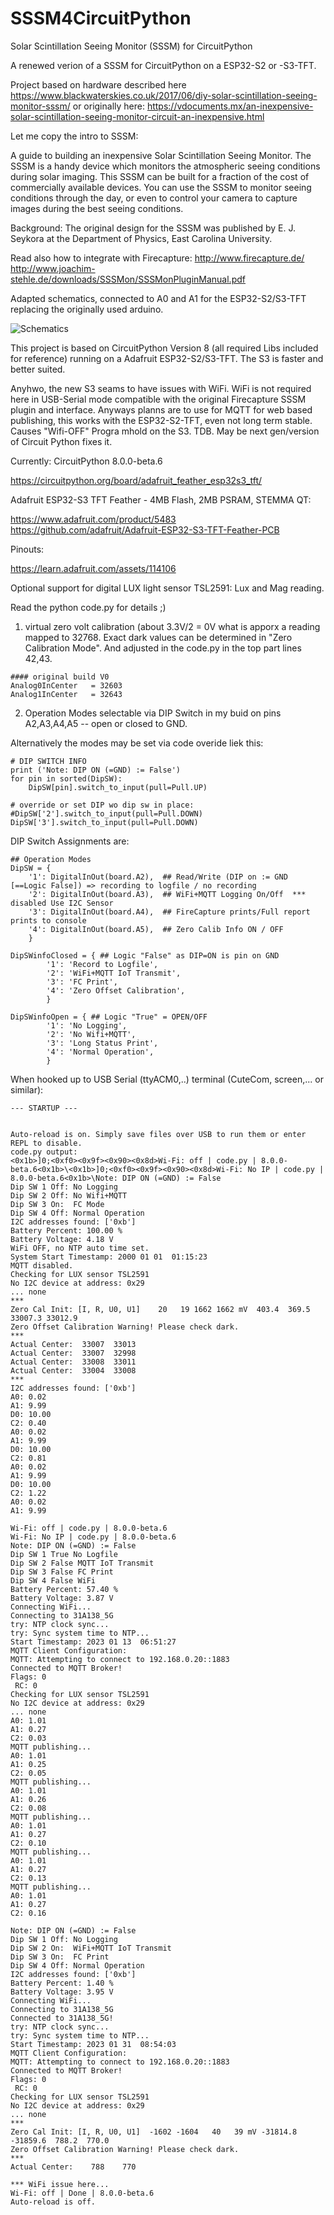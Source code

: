 # SSSM4CircuitPython
Solar Scintillation Seeing Monitor (SSSM) for CircuitPython

A renewed verion of a SSSM for CircuitPython on a ESP32-S2 or -S3-TFT.

Project based on hardware described here
https://www.blackwaterskies.co.uk/2017/06/diy-solar-scintillation-seeing-monitor-sssm/
or originally here:
https://vdocuments.mx/an-inexpensive-solar-scintillation-seeing-monitor-circuit-an-inexpensive.html

Let me copy the intro to SSSM:

A guide to building an inexpensive Solar Scintillation Seeing Monitor. The SSSM is a handy device which monitors the atmospheric seeing conditions during solar imaging. This SSSM can be built for a fraction of the cost of commercially available devices. You can use the SSSM to monitor seeing conditions through the day, or even to control your camera to capture images during the best seeing conditions.

Background:
The original design for the SSSM was published by E. J. Seykora at the Department of Physics, East Carolina University.

Read also how to integrate with Firecapture:
http://www.firecapture.de/
http://www.joachim-stehle.de/downloads/SSSMon/SSSMonPluginManual.pdf

Adapted schematics, connected to A0 and A1 for the ESP32-S2/S3-TFT replacing the originally used arduino.

<img title="Analog circuit schematics and parts list for SSSM analog electronics" alt="Schematics" src="pcb-schematics-analog.png">

This project is based on CircuitPython Version 8 (all required Libs included for reference) running on a Adafruit ESP32-S2/S3-TFT. The S3 is faster and better suited.

Anyhwo, the new S3 seams to have issues with WiFi. WiFi is not required here in USB-Serial mode compatible with the original Firecapture SSSM plugin and interface. Anyways planns are to use for MQTT for web based publishing, this works with the ESP32-S2-TFT, even not long term stable. Causes "Wifi-OFF" Progra mhold on the S3. TDB. May be next gen/version of Circuit Python fixes it. 

Currently: CircuitPython 8.0.0-beta.6

https://circuitpython.org/board/adafruit_feather_esp32s3_tft/

Adafruit ESP32-S3 TFT Feather - 4MB Flash, 2MB PSRAM, STEMMA QT:

https://www.adafruit.com/product/5483
https://github.com/adafruit/Adafruit-ESP32-S3-TFT-Feather-PCB


Pinouts:

https://learn.adafruit.com/assets/114106

Optional support for digital LUX light sensor TSL2591: Lux and Mag reading.


Read the python code.py for details ;)

1) virtual zero volt calibration (about 3.3V/2 = 0V what is apporx a reading mapped to 32768. Exact dark values can be determined in "Zero Calibration Mode". And adjusted in the code.py in the top part lines 42,43.

```
#### original build V0
Analog0InCenter   = 32603
Analog1InCenter   = 32643
```

2) Operation Modes selectable via DIP Switch in my buid on pins A2,A3,A4,A5 -- open or closed to GND.

Alternatively the modes may be set via code overide liek this:
```
# DIP SWITCH INFO
print ('Note: DIP ON (=GND) := False')
for pin in sorted(DipSW):
	DipSW[pin].switch_to_input(pull=Pull.UP)

# override or set DIP wo dip sw in place:
#DipSW['2'].switch_to_input(pull=Pull.DOWN)
DipSW['3'].switch_to_input(pull=Pull.DOWN)
```

DIP Switch Assignments are:
```
## Operation Modes
DipSW = {
	'1': DigitalInOut(board.A2),  ## Read/Write (DIP on := GND [==Logic False]) => recording to logfile / no recording
	'2': DigitalInOut(board.A3),  ## WiFi+MQTT Logging On/Off  *** disabled Use I2C Sensor
	'3': DigitalInOut(board.A4),  ## FireCapture prints/Full report prints to console
	'4': DigitalInOut(board.A5),  ## Zero Calib Info ON / OFF
	}

DipSWinfoClosed = { ## Logic "False" as DIP=ON is pin on GND
        '1': 'Record to Logfile',
        '2': 'WiFi+MQTT IoT Transmit',
        '3': 'FC Print',
        '4': 'Zero Offset Calibration',
        }

DipSWinfoOpen = { ## Logic "True" = OPEN/OFF
        '1': 'No Logging',
        '2': 'No Wifi+MQTT',
        '3': 'Long Status Print',
        '4': 'Normal Operation',
        }
```


When hooked up to USB Serial (ttyACM0,..) terminal (CuteCom, screen,... or similar):

```
--- STARTUP ---


Auto-reload is on. Simply save files over USB to run them or enter REPL to disable.
code.py output:
<0x1b>]0;<0xf0><0x9f><0x90><0x8d>Wi-Fi: off | code.py | 8.0.0-beta.6<0x1b>\<0x1b>]0;<0xf0><0x9f><0x90><0x8d>Wi-Fi: No IP | code.py | 8.0.0-beta.6<0x1b>\Note: DIP ON (=GND) := False
Dip SW 1 Off: No Logging
Dip SW 2 Off: No Wifi+MQTT
Dip SW 3 On:  FC Mode
Dip SW 4 Off: Normal Operation
I2C addresses found: ['0xb']
Battery Percent: 100.00 %
Battery Voltage: 4.18 V
WiFi OFF, no NTP auto time set.
System Start Timestamp: 2000 01 01  01:15:23
MQTT disabled.
Checking for LUX sensor TSL2591
No I2C device at address: 0x29
... none
***
Zero Cal Init: [I, R, U0, U1]    20   19 1662 1662 mV  403.4  369.5 33007.3 33012.9
Zero Offset Calibration Warning! Please check dark.
***
Actual Center:  33007  33013
Actual Center:  33007  32998
Actual Center:  33008  33011
Actual Center:  33004  33008
***
I2C addresses found: ['0xb']
A0: 0.02
A1: 9.99
D0: 10.00
C2: 0.40
A0: 0.02
A1: 9.99
D0: 10.00
C2: 0.81
A0: 0.02
A1: 9.99
D0: 10.00
C2: 1.22
A0: 0.02
A1: 9.99
```

```
Wi-Fi: off | code.py | 8.0.0-beta.6
Wi-Fi: No IP | code.py | 8.0.0-beta.6
Note: DIP ON (=GND) := False
Dip SW 1 True No Logfile
Dip SW 2 False MQTT IoT Transmit
Dip SW 3 False FC Print
Dip SW 4 False WiFi
Battery Percent: 57.40 %
Battery Voltage: 3.87 V
Connecting WiFi...
Connecting to 31A138_5G
try: NTP clock sync...
try: Sync system time to NTP...
Start Timestamp: 2023 01 13  06:51:27
MQTT Client Configuration:
MQTT: Attempting to connect to 192.168.0.20::1883
Connected to MQTT Broker!
Flags: 0
 RC: 0
Checking for LUX sensor TSL2591
No I2C device at address: 0x29
... none
A0: 1.01
A1: 0.27
C2: 0.03
MQTT publishing...
A0: 1.01
A1: 0.25
C2: 0.05
MQTT publishing...
A0: 1.01
A1: 0.26
C2: 0.08
MQTT publishing...
A0: 1.01
A1: 0.27
C2: 0.10
MQTT publishing...
A0: 1.01
A1: 0.27
C2: 0.13
MQTT publishing...
A0: 1.01
A1: 0.27
C2: 0.16
```


```
Note: DIP ON (=GND) := False
Dip SW 1 Off: No Logging
Dip SW 2 On:  WiFi+MQTT IoT Transmit
Dip SW 3 On:  FC Print
Dip SW 4 Off: Normal Operation
I2C addresses found: ['0xb']
Battery Percent: 1.40 %
Battery Voltage: 3.95 V
Connecting WiFi...
Connecting to 31A138_5G
Connected to 31A138_5G!
try: NTP clock sync...
try: Sync system time to NTP...
Start Timestamp: 2023 01 31  08:54:03
MQTT Client Configuration:
MQTT: Attempting to connect to 192.168.0.20::1883
Connected to MQTT Broker!
Flags: 0
 RC: 0
Checking for LUX sensor TSL2591
No I2C device at address: 0x29
... none
***
Zero Cal Init: [I, R, U0, U1]  -1602 -1604   40   39 mV -31814.8 -31859.6  788.2  770.0
Zero Offset Calibration Warning! Please check dark.
***
Actual Center:    788    770

*** WiFi issue here...
Wi-Fi: off | Done | 8.0.0-beta.6
Auto-reload is off.
```


